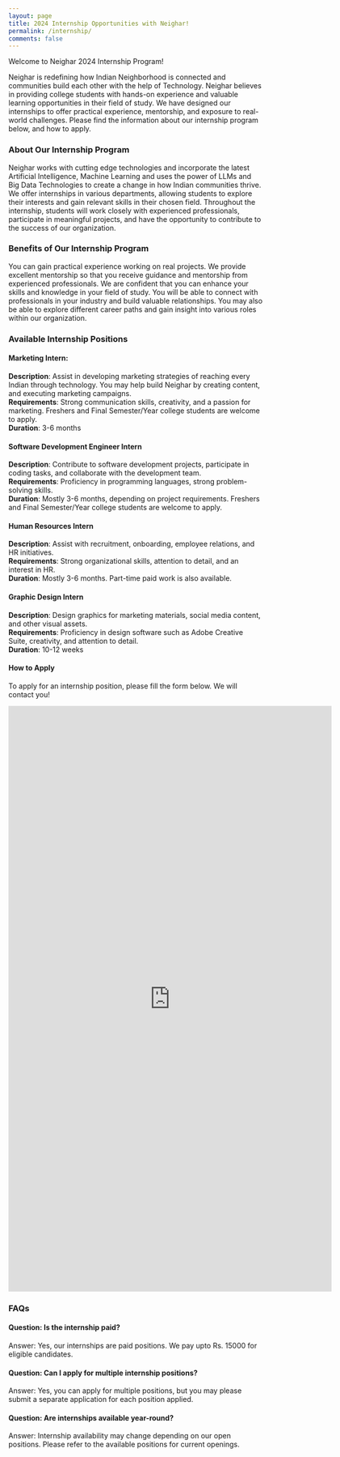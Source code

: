 ```yaml
---
layout: page
title: 2024 Internship Opportunities with Neighar!
permalink: /internship/
comments: false
---
```



Welcome to Neighar 2024 Internship Program! 


Neighar is redefining how Indian Neighborhood is connected and communities build each other with the help of Technology. Neighar believes in providing college students with hands-on experience and valuable learning opportunities in their field of study. We have designed our internships to offer practical experience, mentorship, and exposure to real-world challenges. Please find the information about our internship program below, and how to apply.

### About Our Internship Program
Neighar works with cutting edge technologies and incorporate the latest Artificial Intelligence, Machine Learning and uses the power of LLMs and Big Data Technologies to create a change in how Indian communities thrive. We offer internships in various departments, allowing students to explore their interests and gain relevant skills in their chosen field. Throughout the internship, students will work closely with experienced professionals, participate in meaningful projects, and have the opportunity to contribute to the success of our organization.

### Benefits of Our Internship Program
You can gain practical experience working on real projects. We provide excellent mentorship so that you receive guidance and mentorship from experienced professionals. We are confident that you can enhance your skills and knowledge in your field of study. You will be able to connect with professionals in your industry and build valuable relationships. You may also be able to explore different career paths and gain insight into various roles within our organization.


### Available Internship Positions
#### Marketing Intern: 
<b>Description</b>: Assist in developing marketing strategies of reaching every Indian through technology. You may help build Neighar by creating content, and executing marketing campaigns.\
<b>Requirements</b>: Strong communication skills, creativity, and a passion for marketing. Freshers and Final Semester/Year college students are welcome to apply.\
<b>Duration</b>: 3-6 months

#### Software Development Engineer Intern
<b>Description</b>: Contribute to software development projects, participate in coding tasks, and collaborate with the development team.\
<b>Requirements</b>: Proficiency in programming languages, strong problem-solving skills.\
<b>Duration</b>: Mostly 3-6 months, depending on project requirements. Freshers and Final Semester/Year college students are welcome to apply.

#### Human Resources Intern
<b>Description</b>: Assist with recruitment, onboarding, employee relations, and HR initiatives.\
<b>Requirements</b>: Strong organizational skills, attention to detail, and an interest in HR.\
<b>Duration</b>: Mostly 3-6 months. Part-time paid work is also available.

#### Graphic Design Intern
<b>Description</b>: Design graphics for marketing materials, social media content, and other visual assets.\
<b>Requirements</b>: Proficiency in design software such as Adobe Creative Suite, creativity, and attention to detail.\
<b>Duration</b>: 10-12 weeks

#### How to Apply
To apply for an internship position, please fill the form below. We will contact you!

<iframe src="https://docs.google.com/forms/d/e/1FAIpQLSfwyoxsiTfWPrm33Hom4LPWSxveSywAX8_Yt3Dk6GY81qfN4Q/viewform?embedded=true" width="640" height="1157" frameborder="0" marginheight="0" marginwidth="0">Loading…</iframe> 

### FAQs
#### Question: Is the internship paid?
Answer: Yes, our internships are paid positions. We pay upto Rs. 15000 for eligible candidates.

#### Question: Can I apply for multiple internship positions?
Answer: Yes, you can apply for multiple positions, but you may please submit a separate application for each position applied.

#### Question: Are internships available year-round?
Answer: Internship availability may change depending on our open positions. Please refer to the available positions for current openings.
